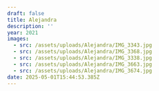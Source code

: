 ```yaml
---
draft: false
title: Alejandra
description: ''
year: 2021
images:
  - src: /assets/uploads/Alejandra/IMG_3343.jpg
  - src: /assets/uploads/Alejandra/IMG_3368.jpg
  - src: /assets/uploads/Alejandra/IMG_3338.jpg
  - src: /assets/uploads/Alejandra/IMG_3663.jpg
  - src: /assets/uploads/Alejandra/IMG_3674.jpg
date: 2025-05-01T15:44:53.385Z
---
```


